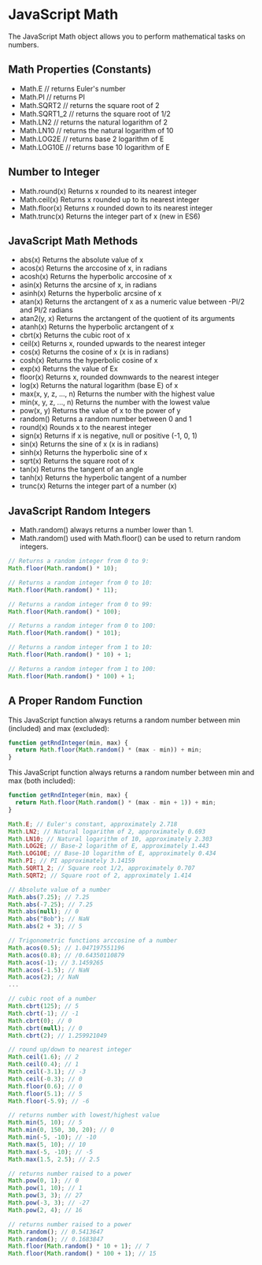 # JavaScript Math

The JavaScript Math object allows you to perform mathematical tasks on numbers.

## Math Properties (Constants)

- Math.E // returns Euler's number
- Math.PI // returns PI
- Math.SQRT2 // returns the square root of 2
- Math.SQRT1_2 // returns the square root of 1/2
- Math.LN2 // returns the natural logarithm of 2
- Math.LN10 // returns the natural logarithm of 10
- Math.LOG2E // returns base 2 logarithm of E
- Math.LOG10E // returns base 10 logarithm of E

## Number to Integer

- Math.round(x) Returns x rounded to its nearest integer
- Math.ceil(x) Returns x rounded up to its nearest integer
- Math.floor(x) Returns x rounded down to its nearest integer
- Math.trunc(x) Returns the integer part of x (new in ES6)

## JavaScript Math Methods

- abs(x) Returns the absolute value of x
- acos(x) Returns the arccosine of x, in radians
- acosh(x) Returns the hyperbolic arccosine of x
- asin(x) Returns the arcsine of x, in radians
- asinh(x) Returns the hyperbolic arcsine of x
- atan(x) Returns the arctangent of x as a numeric value between -PI/2 and PI/2 radians
- atan2(y, x) Returns the arctangent of the quotient of its arguments
- atanh(x) Returns the hyperbolic arctangent of x
- cbrt(x) Returns the cubic root of x
- ceil(x) Returns x, rounded upwards to the nearest integer
- cos(x) Returns the cosine of x (x is in radians)
- cosh(x) Returns the hyperbolic cosine of x
- exp(x) Returns the value of Ex
- floor(x) Returns x, rounded downwards to the nearest integer
- log(x) Returns the natural logarithm (base E) of x
- max(x, y, z, ..., n) Returns the number with the highest value
- min(x, y, z, ..., n) Returns the number with the lowest value
- pow(x, y) Returns the value of x to the power of y
- random() Returns a random number between 0 and 1
- round(x) Rounds x to the nearest integer
- sign(x) Returns if x is negative, null or positive (-1, 0, 1)
- sin(x) Returns the sine of x (x is in radians)
- sinh(x) Returns the hyperbolic sine of x
- sqrt(x) Returns the square root of x
- tan(x) Returns the tangent of an angle
- tanh(x) Returns the hyperbolic tangent of a number
- trunc(x) Returns the integer part of a number (x)

## JavaScript Random Integers

- Math.random() always returns a number lower than 1.
- Math.random() used with Math.floor() can be used to return random integers.

```js
// Returns a random integer from 0 to 9:
Math.floor(Math.random() * 10);

// Returns a random integer from 0 to 10:
Math.floor(Math.random() * 11);

// Returns a random integer from 0 to 99:
Math.floor(Math.random() * 100);

// Returns a random integer from 0 to 100:
Math.floor(Math.random() * 101);

// Returns a random integer from 1 to 10:
Math.floor(Math.random() * 10) + 1;

// Returns a random integer from 1 to 100:
Math.floor(Math.random() * 100) + 1;
```

## A Proper Random Function

This JavaScript function always returns a random number between min (included) and max (excluded):

```js
function getRndInteger(min, max) {
  return Math.floor(Math.random() * (max - min)) + min;
}
```

This JavaScript function always returns a random number between min and max (both included):

```js
function getRndInteger(min, max) {
  return Math.floor(Math.random() * (max - min + 1)) + min;
}
```

```js
Math.E; // Euler's constant, approximately 2.718
Math.LN2; // Natural logarithm of 2, approximately 0.693
Math.LN10; // Natural logarithm of 10, approximately 2.303
Math.LOG2E; // Base-2 logarithm of E, approximately 1.443
Math.LOG10E; // Base-10 logarithm of E, approximately 0.434
Math.PI; // PI approximately 3.14159
Math.SQRT1_2; // Square root 1/2, approximately 0.707
Math.SQRT2; // Square root of 2, approximately 1.414
```

```js
// Absolute value of a number
Math.abs(7.25); // 7.25
Math.abs(-7.25); // 7.25
Math.abs(null); // 0
Math.abs("Bob"); // NaN
Math.abs(2 + 3); // 5
```

```js
// Trigonometric functions arccosine of a number
Math.acos(0.5); // 1.047197551196
Math.acos(0.8); // /0.64350110879
Math.acos(-1); // 3.1459265
Math.acos(-1.5); // NaN
Math.acos(2); // NaN
...
```

```js
// cubic root of a number
Math.cbrt(125); // 5
Math.cbrt(-1); // -1
Math.cbrt(0); // 0
Math.cbrt(null); // 0
Math.cbrt(2); // 1.259921049
```

```js
// round up/down to nearest integer
Math.ceil(1.6); // 2
Math.ceil(0.4); // 1
Math.ceil(-3.1); // -3
Math.ceil(-0.3); // 0
Math.floor(0.6); // 0
Math.floor(5.1); // 5
Math.floor(-5.9); // -6
```

```js
// returns number with lowest/highest value
Math.min(5, 10); // 5
Math.min(0, 150, 30, 20); // 0
Math.min(-5, -10); // -10
Math.max(5, 10); // 10
Math.max(-5, -10); // -5
Math.max(1.5, 2.5); // 2.5
```

```js
// returns number raised to a power
Math.pow(0, 1); // 0
Math.pow(1, 10); // 1
Math.pow(3, 3); // 27
Math.pow(-3, 3); // -27
Math.pow(2, 4); // 16
```

```js
// returns number raised to a power
Math.random(); // 0.5413647
Math.random(); // 0.1683847
Math.floor(Math.random() * 10 + 1); // 7
Math.floor(Math.random() * 100 + 1); // 15
```
